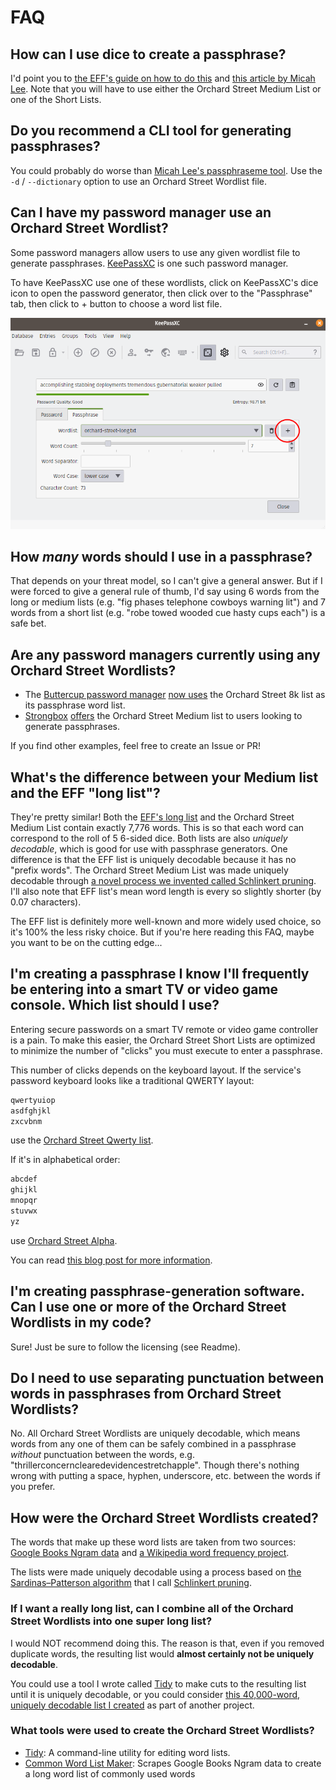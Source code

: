 # FAQ 

## How can I use dice to create a passphrase?

I'd point you to [the EFF's guide on how to do this](https://www.eff.org/dice) and [this article by Micah Lee](https://theintercept.com/2015/03/26/passphrases-can-memorize-attackers-cant-guess/). Note that you will have to use either the Orchard Street Medium List or one of the Short Lists.

## Do you recommend a CLI tool for generating passphrases?

You could probably do worse than [Micah Lee's passphraseme tool](https://github.com/micahflee/passphraseme). Use the `-d` / `--dictionary` option to use an Orchard Street Wordlist file.

## Can I have my password manager use an Orchard Street Wordlist?

Some password managers allow users to use any given wordlist file to generate passphrases. [KeePassXC](https://keepassxc.org) is one such password manager.

To have KeePassXC use one of these wordlists, click on KeePassXC's dice icon to open the password generator, then click over to the "Passphrase" tab, then click to + button to choose a word list file. 

![Screenshot showing how to change the word list that KeePassXC uses](img/keepassxc-use.png)

## How _many_ words should I use in a passphrase?

That depends on your threat model, so I can't give a general answer. But if I were forced to give a general rule of thumb, I'd say using 6 words from the long or medium lists (e.g. "fig phases telephone cowboys warning lit") and 7 words from a short list (e.g. "robe towed wooded cue hasty cups each") is a safe bet.

## Are any password managers currently using any Orchard Street Wordlists?

* The [Buttercup password manager](https://buttercup.pw/) [now uses](https://github.com/buttercup/buttercup-generator/pull/18) the Orchard Street 8k list as its passphrase word list. 
* [Strongbox](https://strongboxsafe.com/) [offers](https://github.com/strongbox-password-safe/Strongbox/blob/master/resources/wordlists/orchard-street-medium.txt) the Orchard Street Medium list to users looking to generate passphrases. 

If you find other examples, feel free to create an Issue or PR!

## What's the difference between your Medium list and the EFF "long list"?

They're pretty similar! Both the [EFF's long list](https://www.eff.org/deeplinks/2016/07/new-wordlists-random-passphrases) and the Orchard Street Medium List contain exactly 7,776 words. This is so that each word can correspond to the roll of 5 6-sided dice. Both lists are also _uniquely decodable_, which is good for use with passphrase generators. One difference is that the EFF list is uniquely decodable because it has no "prefix words". The Orchard Street Medium List was made uniquely decodable through [a novel process we invented called Schlinkert pruning](https://sts10.github.io/2022/08/12/efficiently-pruning-until-uniquely-decodable.html). I'll also note that EFF list's mean word length is every so slightly shorter (by 0.07 characters).

The EFF list is definitely more well-known and more widely used choice, so it's 100% the less risky choice. But if you're here reading this FAQ, maybe you want to be on the cutting edge...

## I'm creating a passphrase I know I'll frequently be entering into a smart TV or video game console. Which list should I use?

Entering secure passwords on a smart TV remote or video game controller is a pain. To make this easier, the Orchard Street Short Lists are optimized to minimize the number of "clicks" you must execute to enter a passphrase. 

This number of clicks depends on the keyboard layout. If the service's password keyboard looks like a traditional QWERTY layout:

```txt
qwertyuiop
asdfghjkl
zxcvbnm
```

use the [Orchard Street Qwerty list](lists/orchard-street-qwerty.txt). 

If it's in alphabetical order:

```txt
abcdef
ghijkl
mnopqr
stuvwx
yz
```

use [Orchard Street Alpha](lists/orchard-street-alpha.txt).

You can read [this blog post for more information](https://sts10.github.io/2022/10/24/a-good-netflix-password.html).

## I'm creating passphrase-generation software. Can I use one or more of the Orchard Street Wordlists in my code?

Sure! Just be sure to follow the licensing (see Readme).

## Do I need to use separating punctuation between words in passphrases from Orchard Street Wordlists?

No. All Orchard Street Wordlists are uniquely decodable, which means words from any one of them can be safely combined in a passphrase _without_ punctuation between the words, e.g. "thrillerconcernclearedevidencestretchapple". Though there's nothing wrong with putting a space, hyphen, underscore, etc. between the words if you prefer.

## How were the Orchard Street Wordlists created?

The words that make up these word lists are taken from two sources: [Google Books Ngram data](https://storage.googleapis.com/books/ngrams/books/datasetsv3.html) and [a Wikipedia word frequency project](https://github.com/IlyaSemenov/wikipedia-word-frequency/).

The lists were made uniquely decodable using a process based on [the Sardinas–Patterson algorithm](https://en.wikipedia.org/wiki/Sardinas%E2%80%93Patterson_algorithm) that I call [Schlinkert pruning](https://sts10.github.io/2022/08/12/efficiently-pruning-until-uniquely-decodable.html). 

### If I want a really long list, can I combine all of the Orchard Street Wordlists into one super long list?

I would NOT recommend doing this. The reason is that, even if you removed duplicate words, the resulting list would **almost certainly not be uniquely decodable**. 

You could use a tool I wrote called [Tidy](https://github.com/sts10/tidy) to make cuts to the resulting list until it is uniquely decodable, or you could consider [this 40,000-word, uniquely decodable list I created](https://github.com/sts10/generated-wordlists/blob/main/lists/experimental/ud2.txt) as part of another project.

### What tools were used to create the Orchard Street Wordlists?

- [Tidy](https://github.com/sts10/tidy): A command-line utility for editing word lists. 
- [Common Word List Maker](https://github.com/sts10/common_word_list_maker): Scrapes Google Books Ngram data to create a long word list of commonly used words
